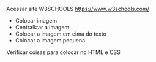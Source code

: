 Acessar site W3SCHOOLS
https://www.w3schools.com/

* Colocar imagem
* Centralizar a imagem
* Colocar a imagem em cima do texto
* Colocar a imagem pequena

Verificar coisas para colocar no HTML e CSS
